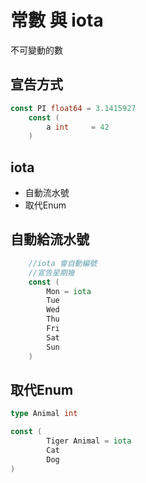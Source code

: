 # 常數 與 iota
不可變動的數
## 宣告方式
```go
const PI float64 = 3.1415927
	const (
        a int     = 42
    )
```
## iota
+ 自動流水號
+ 取代Enum
## 自動給流水號
```go
	//iota 會自動編號
	//宣告星期幾
	const (
		Mon = iota
		Tue
		Wed
		Thu
		Fri
		Sat
		Sun
	)
```
## 取代Enum
```go
type Animal int

const (
		Tiger Animal = iota
		Cat
		Dog
)
```